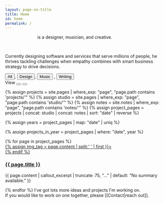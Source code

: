 ```yaml
---
layout: page-no-title
title: Home
id: home
permalink: /
---
```


<!-- <div id="sound-gate" class="overlay">
  <div class="overlay-content">
    <p style="margin-top:0">Would you like to enable sound?</p>
    <div style="display: flex; flex-direction: row;gap: 16px; padding-top: 16p;">
      <button  id="sound-yes">Yes</button>
      <p>/</p>
      <button href="#" id="sound-no">No</button>
    </div>
  </div>
</div> -->

<!-- Header -->
<section class="header">
  <div class="intro-text">
    <p>
      <span style="opacity: 0%">Andreas Thoma</span>is a
      <span class="design" data-filter="design">designer</span>,
      <span class="music" data-filter="music">musician</span>, and
      <span class="visual" data-filter="visual">creative</span>.
    </p>
    <br />
    <p>
      Currently designing software and services that serve millions of people,
      he thrives tackling challenges when empathy combines with smart
      business strategy to drive decisions.
    </p>
  </div>

  <!-- <div class="experiences">
    <div class="experience-section">
      <div class="section-label">NOW</div>
      <div class="experience-item">
        <div class="company">
          <a class ="external"
            href="https://www.service.nsw.gov.au/about-us/digital-capabilities"
            >Service NSW</a
          >
        </div>
        <div class="role">Product Design</div>
      </div>
    </div>
    <div class="experience-section">
      <div class="section-label">PREVIOUSLY</div>
      <div class="experience-item">
        <div class="company">
          <a class ="external" href="https://www.icare.nsw.gov.au/about-us">icare</a>
        </div>
        <div class="role">Intelligent Automation</div>
      </div>
      <div class="experience-item">
        <div class="company">
          <a class ="external"
            href="https://www.sydney.edu.au/courses/courses/uc/bachelor-of-design-interaction-design.html"
            >University of Sydney</a
          >
        </div>
        <div class="role">Academic Tutor</div>
      </div>
    </div>
  </div> -->
</section>

<!-- Toolbar -->
<div class="toolbar">
  <div class="tags">
    <button type="button" class="tag active">All</button><span>,</span>
    <button type="button" class="tag inactive" data-filter="design">
      Design</button
    ><span>,</span>
    <!-- <button type="button" class="tag" data-filter="research">Research</button> -->
    <button type="button" class="tag inactive" data-filter="music">
      Music</button>
      <span>,</span>
    <!-- <button type="button" class="tag inactive" data-filter="visual">
      Visual</button>
      <span>,</span> -->
    <button type="button" class="tag inactive" data-filter="writing">
      Writing
    </button>
  </div>

  <div class="view-controls">
    <span class="view-label">View</span>
    <button type="button" class="grid-icon active" title="Grid view">
      <div class="grid-square"></div>
      <div class="grid-square"></div>
      <div class="grid-square"></div>
      <div class="grid-square"></div>
    </button>
    <button type="button" class="list-icon" title="List view">
      <div class="list-bar"></div>
      <div class="list-bar"></div>
    </button>
  </div>
</div>

{% assign projects = site.pages | where_exp: "page", "page.path contains 'projects/'" %}
{% assign studio = site.pages | where_exp: "page", "page.path contains 'studio/'" %}
{% assign notes = site.notes | where_exp: "page", "page.path contains 'notes/'" %}
{% assign project_pages = projects | concat: studio | concat: notes | sort: "date" | reverse %}

{% assign years = project_pages | map: "date" | uniq  %}

{% assign projects_in_year = project_pages | where: "date", year %}

<!-- Project Grid -->
<div class="project-grid">
  {% for page in project_pages %}
  <div class="project" data-tags="{{ page.tags | join: ', ' }}">
    <a href="{{ site.baseurl }}{{ page.url }}" class="internal-link project-link">
      {% assign img_tag = page.content | split:'<img ' | slice: 1 | first %} {%
      if img_tag %}
      <div class="project-image">
        <img style="margin-block-end: 0em" {{ img_tag | split:'>' | first }}>
      </div>
      {% endif %}
        <h3 class="project-title">{{ page.title }}</h3>
    </a>
      <p class="project-description">
        {{ page.content | callout_excerpt | truncate: 75, "..." | default: "No
        summary available." }}
      </p>
  </div>
  {% endfor %}
</div>
I've got lots more ideas and projects I'm working on. <br>
If you would like to work on one together, please [[Contact|reach out]].
